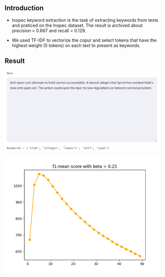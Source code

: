 ## Introduction 
+ Inspec keyword extraction is the task of extracting keywords from texts and praticed on the Inspec dataset. The result is archived about 
precision = 0.667 and recall = 0.129.

+ We used TF-IDF to vectorize the copur and select tokens that have the highest weight (5 tokens) on each text to present as keywords.

## Result
<p align="center">
    <img src="./imgs/demo.png" width=600>
  
<p align="center">
    <img src="./imgs/fscore.png" width=600>
